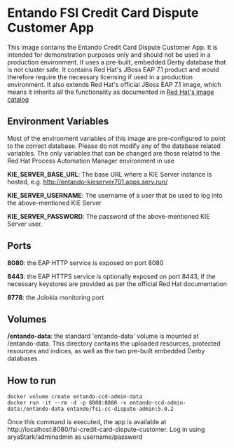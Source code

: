 # Entando FSI Credit Card Dispute Customer App 

This image contains the Entando Credit Card Dispute Customer App. It is intended for demonstration purposes only and should not be
used in a production environment. It uses a pre-built, embedded Derby database that is not cluster safe. It contains Red Hat's JBoss EAP 7.1
product and would therefore require the necessary licensing if used in a production environment. It also extends Red Hat's official 
JBoss EAP 7.1 image, which means it inherits all the functionality as documented in 
[Red Hat's image catalog](https://access.redhat.com/containers/?tab=overview#/registry.access.redhat.com/jboss-eap-7/eap71-openshift) 

## Environment Variables

Most of the environment variables of this image are pre-configured to point to the correct database. Please do not modify
any of the database related variables. The only variables that can be changed are those related to the 
Red Hat Process Automation Manager environment in use

**KIE_SERVER_BASE_URL**: The base URL where a KIE Server instance is hosted, e.g. http://entando-kieserver701.apps.serv.run/

**KIE_SERVER_USERNAME**: The username of a user that be used to log into the above-mentioned KIE Server

**KIE_SERVER_PASSWORD**: The password of the above-mentioned KIE Server user.
 

## Ports

**8080**: the EAP HTTP service is exposed on port 8080 

**8443**: the EAP HTTPS service is optionally exposed on port 8443, if the necessary keystores are provided as per the official Red Hat documentation 

**8778**: the Jolokia monitoring port 

## Volumes

**/entando-data**: the standard 'entando-data' volume is mounted at /entando-data. This directory contains the 
uploaded resources, protected resources and indices, as well as the two pre-built embedded Derby databases. 

## How to run

```
docker volume create entando-ccd-admin-data 
docker run -it --rm -d -p 8080:8080 -v entando-ccd-admin-data:/entando-data entando/fsi-cc-dispute-admin:5.0.2
```
Once this command is executed, the app is available at http://localhost:8080/fsi-credit-card-dispute-customer. Log in using
aryaStark/adminadmin as username/password